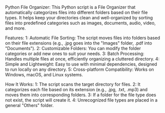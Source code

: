 Python File Organizer:
This Python script is a File Organizer that automatically categorizes files into different folders based on their file types. It helps keep your directories clean and well-organized by sorting files into predefined categories such as images, documents, audio, video, and more.

Features:
1: Automatic File Sorting: The script moves files into folders based on their file extensions (e.g., .jpg goes into the "Images" folder, .pdf into "Documents").
2: Customizable Folders: You can modify the folder categories or add new ones to suit your needs.
3: Batch Processing: Handles multiple files at once, efficiently organizing a cluttered directory.
4: Simple and Lightweight: Easy to use with minimal dependencies, designed to run locally on any directory.
5: Cross-platform Compatibility: Works on Windows, macOS, and Linux systems.

How It Works:
1: The script scans the target directory for files.
2: It categorizes each file based on its extension (e.g., .jpg, .txt, .mp3) and moves them into corresponding folders.
3: If a folder for the file type does not exist, the script will create it.
4: Unrecognized file types are placed in a general "Others" folder.

